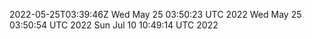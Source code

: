 2022-05-25T03:39:46Z
Wed May 25 03:50:23 UTC 2022
Wed May 25 03:50:54 UTC 2022
Sun Jul 10 10:49:14 UTC 2022
